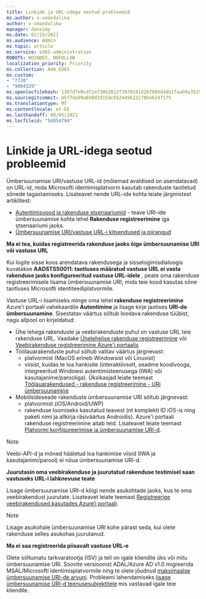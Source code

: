 ```yaml
---
title: Linkide ja URL-idega seotud probleemid
ms.author: v-smandalika
author: v-smandalika
manager: dansimp
ms.date: 02/25/2021
ms.audience: Admin
ms.topic: article
ms.service: o365-administration
ROBOTS: NOINDEX, NOFOLLOW
localization_priority: Priority
ms.collection: Adm_O365
ms.custom:
- "7720"
- "9004329"
ms.openlocfilehash: 1387d7e0cdf2e730b2812f3970181d2bf889d44b1faab9a351911840909defb5
ms.sourcegitcommit: b5f7da89a650d2915dc652449623c78be6247175
ms.translationtype: MT
ms.contentlocale: et-EE
ms.lasthandoff: 08/05/2021
ms.locfileid: "54054794"
---
```

# <a name="issues-with-links-and-urls"></a>Linkide ja URL-idega seotud probleemid

Ümbersuunamise URI/vastuse URL-id (mõlemad avaldised on asendatavad) on URL-id, mida Microsofti identimisplatvorm kasutab rakenduste taotletud sõnede tagastamiseks. Lisateavet nende URL-ide kohta leiate järgmistest artiklitest:

- [Autentimisvood ja rakenduse stsenaariumid](https://docs.microsoft.com/azure/active-directory/develop/authentication-flows-app-scenarios) - teave URI-ide ümbersuunamise kohta lehel **Rakenduse registreerimine** iga stsenaariumi jaoks.
- [Ümbersuunamise URI/vastuse URL-i kitsendused ja piirangud](https://docs.microsoft.com/azure/active-directory/develop/reply-url)

**Ma ei tea, kuidas registreerida rakenduse jaoks õige ümbersuunamise URI või vastuse URL**

Kui logite sisse koos arendatava rakendusega ja sisselogimisdialoogis kuvatakse **AADSTS50011: taotluses määratud vastuse URL ei vasta rakenduse jaoks konfigureeritud vastuse URL-idele <your app ID>**, peate oma rakenduse registreerimisele lisama ümbersuunamise URI, mida teie kood kasutas sõne taotluses Microsofti identiteediplatvormile.

Vastuse URL-i lisamiseks minge oma lehel **rakenduse registreerimine** Azure'i portaali vahekaardile **Autentimine** ja lisage kirje jaotises **URI-de ümbersuunamine**. Sisestatav väärtus sõltub loodava rakenduse tüübist, nagu allpool on kirjeldatud:

- Ühe lehega rakenduste ja veebirakenduste puhul on vastuse URL teie rakenduse URL. Vaadake [Ühelehelise rakenduse registreerimine](https://docs.microsoft.com/azure/active-directory/develop/scenario-spa-app-registration#register-a-redirect-uri) või [Veebirakenduse registreerimine Azure'i portaalis](https://docs.microsoft.com/azure/active-directory/develop/scenario-web-app-sign-user-app-registration?tabs=aspnetcore#register-an-app-using-azure-portal)
- Töölauarakenduste puhul sõltub valitav väärtus järgnevast:
    - platvormist (MacOS erineb Windowsist või Linuxist)
    - viisist, kuidas te loa hankisite (interaktiivselt, seadme koodivooga, integreeritud Windowsi autentimisteenusega (IWA) või kasutajanime/parooliga).
    Üksikasjad leiate teemast [Töölauarakendused - rakenduse registreerimine - URi ümbersuunamine](https://docs.microsoft.com/azure/active-directory/develop/scenario-desktop-app-registration#redirect-uris)
- Mobiilsideseade rakenduste ümbersuunamise URI sõltub järgnevast:
    - platvormist (iOS/Android/UWP)
    - rakenduse loomiseks kasutatud teavest (nt komplekti ID iOS-is ning paketi nimi ja allkirja räsiväärtus Androidis). Azure'i portaali rakenduse registreerimine aitab teid. Lisateavet leiate teemast [Platvormi konfigureerimise ja ümbersuunamise URI-d](https://docs.microsoft.com/azure/active-directory/develop/scenario-mobile-app-registration#platform-configuration-and-redirect-uris).

> [!NOTE]
> Veebi-API-d ja mõned hääletud loa hankimise viisid (IWA ja kasutajanimi/parool) ei nõua ümbersuunamise URI-d.

**Juurutasin oma veebirakenduse ja juurutatud rakenduse testimisel saan vastuseks URL-i lahknevuse teate**

Lisage ümbersuunamise URI-d kõigi nende asukohtade jaoks, kus te oma veebirakendust juurutate. Lisateavet leiate teemast [Registreerige veebirakendused kasutades Azure‘i portaali](https://docs.microsoft.com/azure/active-directory/develop/scenario-web-app-sign-user-app-registration).

> [!NOTE]
> Lisage asukohale ümbersuunamise URI kohe pärast seda, kui olete rakenduse selles asukohas juurutanud.

**Ma ei saa registreerida piisavalt vastuse URL-e**

Olete sõltumatu tarkvaratootja (ISV) ja teil on igale kliendile üks või mitu ümbersuunamise URI. Soovite versioonist ADAL/Azure AD v1.0 migreerida MSAL/Microsofti identimisplatvormile ning te olete jõudnud [maksimaalse ümbersuunamise URI-de arvuni](https://docs.microsoft.com/azure/active-directory/develop/reply-url#maximum-number-of-redirect-uris). Probleemi lahendamiseks [lisage ümbersuunamise URI-d teenusesubjektitele](https://docs.microsoft.com/azure/active-directory/develop/reply-url#add-redirect-uris-to-service-principals) mis vastavad igale teie kliendile.
